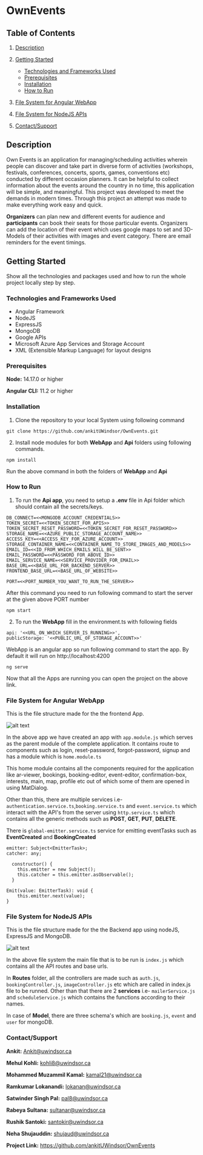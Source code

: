 # OwnEvents

## Table of Contents

1. [Description](#Description)
2. [Getting Started](#Getting-Started)

    * [Technologies and Frameworks Used](#Technologies-and-Frameworks-Used) 
    * [Prerequisites](#Prerequisites)
    * [Installation](#Installation)
    * [How to Run](#How-to-Run)

3. [File System for Angular WebApp](#File-System-for-Angular-WebApp)
4. [File System for NodeJS APIs](#File-System-for-NodeJS-APIs)
5. [Contact/Support](#contact)

<a id="Description"></a>

## Description
Own Events is an application for managing/scheduling activities wherein people can discover and take part in diverse form of activities (workshops, festivals, conferences, concerts, sports, games, conventions etc) conducted by different occasion planners. It can be helpful to collect information about the events around the country in no time, this application will be simple, and meaningful. This project was developed to meet the demands in modern times. Through this project an attempt was made to make everything work easy and quick.

**Organizers** can plan new and different events for audience and **participants** can book their seats for those particular events. Organizers can add the location of their event which uses google maps to set and 3D-Models of their activities with images and event category. There are email reminders for the event timings.


<a id="Getting-Started"></a>
## Getting Started
Show all the technologies and packages used and how to run the whole project locally step by step.

<a id="Technologies-and-Frameworks-Used"></a>

### Technologies and Frameworks Used
* Angular Framework
* NodeJS
* ExpressJS
* MongoDB
* Google APIs
* Microsoft Azure App Services and Storage Account
* XML (Extensible Markup Language) for layout designs

<a id="Prerequisites"></a>

### Prerequisites
**Node:** 14.17.0 or higher

**Angular CLI:** 11.2 or higher

<a id="Installation"></a>

### Installation
1. Clone the repository to your local System using following command
```
git clone https://github.com/ankitUWindsor/OwnEvents.git
```

2. Install node modules for both **WebApp** and **Api** folders using following commands.
```
npm install
```
Run the above command in both the folders of **WebApp** and **Api**


<a id="How-to-Run"></a>

### How to Run

1. To run the **Api app**, you need to setup a **.env** file in Api folder which should contain all the secrets/keys.
```
DB_CONNECT=<<MONGODB_ACCOUNT_CREDENTIALS>>
TOKEN_SECRET=<<TOKEN_SECRET_FOR_APIS>>
TOKEN_SECRET_RESET_PASSWORD=<<TOKEN_SECRET_FOR_RESET_PASSWORD>>
STORAGE_NAME=<<AZURE_PUBLIC_STORAGE_ACCOUNT_NAME>>
ACCESS_KEY=<<ACCESS_KEY_FOR_AZURE_ACCOUNT>>
STORAGE_CONTAINER_NAME=<<CONTAINER_NAME_TO_STORE_IMAGES_AND_MODELS>>
EMAIL_ID=<<ID_FROM_WHICH_EMAILS_WILL_BE_SENT>>
EMAIL_PASSWORD=<<PASSWORD_FOR_ABOVE_ID>>
EMAIL_SERVICE_NAME=<<SERVICE_PROVIDER_FOR_EMAIL>>
BASE_URL=<<BASE_URL_FOR_BACKEND_SERVER>>
FRONTEND_BASE_URL=<<BASE_URL_OF_WEBSITE>>

PORT=<<PORT_NUMBER_YOU_WANT_TO_RUN_THE_SERVER>>
```
After this command you need to run following command to start the server at the given above PORT number

```
npm start
```

2. To run the **WebApp** fill in the environment.ts with following fields 
```
api: '<<URL_ON_WHICH_SERVER_IS_RUNNING>>',
publicStorage: '<<PUBLIC_URL_OF_STORAGE_ACCOUNT>>'
```
WebApp is an angular app so run following command to start the app. By default it will run on http://localhost:4200
```
ng serve
```

Now that all the Apps are running you can open the project on the above link.


<a id="File-System-for-Angular-WebApp"></a>

### File System for Angular WebApp

This is the file structure made for the the frontend App.

![alt text](https://owneventspublicstorage.blob.core.windows.net/imagecontainer/ANGULAR_FILE_SYSTEM.png)

In the above app we have created an app with `app.module.js` which serves as the parent module of the complete application. It contains route to components such as login, reset-password, forgot-password, signup and has a module which is `home.module.ts`

This home module contains all the components required for the application like ar-viewer, bookings, booking-editor, event-editor, confirmation-box, interests, main, map, profile etc out of which some of them are opened in using MatDialog.

Other than this, there are multiple services i.e- `authentication.service.ts`,`booking.service.ts` and `event.service.ts` which interact with the API's from the server using `http.service.ts` which contains all the generic methods such as **POST**, **GET**, **PUT**, **DELETE**. 

There is `global-emitter.service.ts` service for emitting eventTasks such as **EventCreated** and **BookingCreated**  
```
emitter: Subject<EmitterTask>;
catcher: any;

  constructor() {
    this.emitter = new Subject();
    this.catcher = this.emitter.asObservable();
  }

Emit(value: EmitterTask): void {
    this.emitter.next(value);
}
```

<a id="File-System-for-NodeJS-APIs"></a>

### File System for NodeJS APIs

This is the file structure made for the the Backend app using nodeJS, ExpressJS and MongoDB.

![alt text](https://owneventspublicstorage.blob.core.windows.net/imagecontainer/APIS_FILE_SYSTEM(1).png)

In the above file system the main file that is to be run is `index.js` which contains all the API routes and base urls.

In **Routes** folder, all the controllers are made such as `auth.js`, `bookingController.js`, `imageController.js` etc which are called in index.js file to be runned. Other than that there are 2 **services** i.e- `mailerService.js` and `scheduleService.js` which contains the functions according to their names.

In case of **Model**, there are three schema's which are ``booking.js``, `event` and `user` for mongoDB.

<a id="contact"></a>

### Contact/Support

**Ankit:** Ankit@uwindsor.ca

**Mehul Kohli:** kohli8@uwindsor.ca

**Mohammed Muzammil Kamal:** kamal21@uwindsor.ca

**Ramkumar Lokanandi:** lokanan@uwindsor.ca

**Satwinder Singh Pal:** pal8@uwindsor.ca

**Rabeya Sultana:** sultanar@uwindsor.ca

**Rushik Santoki:** santokir@uwindsor.ca

**Neha Shujauddin:** shujaud@uwindsor.ca

**Project Link:** https://github.com/ankitUWindsor/OwnEvents
